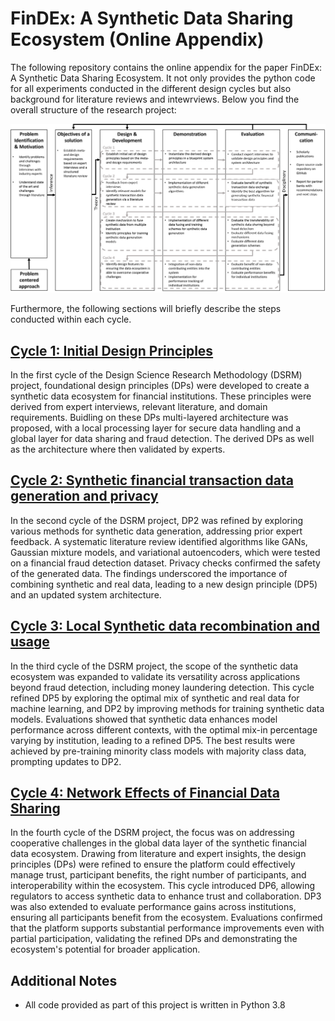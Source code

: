 # FinDEx: A Synthetic Data Sharing Ecosystem (Online Appendix)

The following repository contains the online appendix for the paper FinDEx: A Synthetic Data Sharing Ecosystem. It not only provides the python code for all experiments conducted in the different design cycles but also background for literature reviews and intewrviews. Below you find the overall structure of the research project:

![project outline](ProjectOutline.png)

Furthermore, the following sections will briefly describe the steps conducted within each cycle.

## [Cycle 1: Initial Design Principles](Cycle1_InitialDesignPrinciples/README.MD)
In the first cycle of the Design Science Research Methodology (DSRM) project, foundational design principles (DPs) were developed to create a synthetic data ecosystem for financial institutions. These principles were derived from expert interviews, relevant literature, and domain requirements. Buidling on these DPs multi-layered architecture was proposed, with a local processing layer for secure data handling and a global layer for data sharing and fraud detection. The derived DPs as well as the architecture where then validated by experts.

## [Cycle 2: Synthetic financial transaction data generation and privacy](Cycle2_AlgorithmComparison/README.MD)
In the second cycle of the DSRM project, DP2 was refined by exploring various methods for synthetic data generation, addressing prior expert feedback. A systematic literature review identified algorithms like GANs, Gaussian mixture models, and variational autoencoders, which were tested on a financial fraud detection dataset. Privacy checks confirmed the safety of the generated data. The findings underscored the importance of combining synthetic and real data, leading to a new design principle (DP5) and an updated system architecture.

## [Cycle 3: Local Synthetic data recombination and usage](Cycle3+4_EcosystemEvaluation/README.MD)
In the third cycle of the DSRM project, the scope of the synthetic data ecosystem was expanded to validate its versatility across applications beyond fraud detection, including money laundering detection. This cycle refined DP5 by exploring the optimal mix of synthetic and real data for machine learning, and DP2 by improving methods for training synthetic data models. Evaluations showed that synthetic data enhances model performance across different contexts, with the optimal mix-in percentage varying by institution, leading to a refined DP5. The best results were achieved by pre-training minority class models with majority class data, prompting updates to DP2.

## [Cycle 4: Network Effects of Financial Data Sharing](Cycle3+4_EcosystemEvaluation/README.MD)
In the fourth cycle of the DSRM project, the focus was on addressing cooperative challenges in the global data layer of the synthetic financial data ecosystem. Drawing from literature and expert insights, the design principles (DPs) were refined to ensure the platform could effectively manage trust, participant benefits, the right number of participants, and interoperability within the ecosystem. This cycle introduced DP6, allowing regulators to access synthetic data to enhance trust and collaboration. DP3 was also extended to evaluate performance gains across institutions, ensuring all participants benefit from the ecosystem. Evaluations confirmed that the platform supports substantial performance improvements even with partial participation, validating the refined DPs and demonstrating the ecosystem's potential for broader application.

## Additional Notes
- All code provided as part of this project is written in Python 3.8